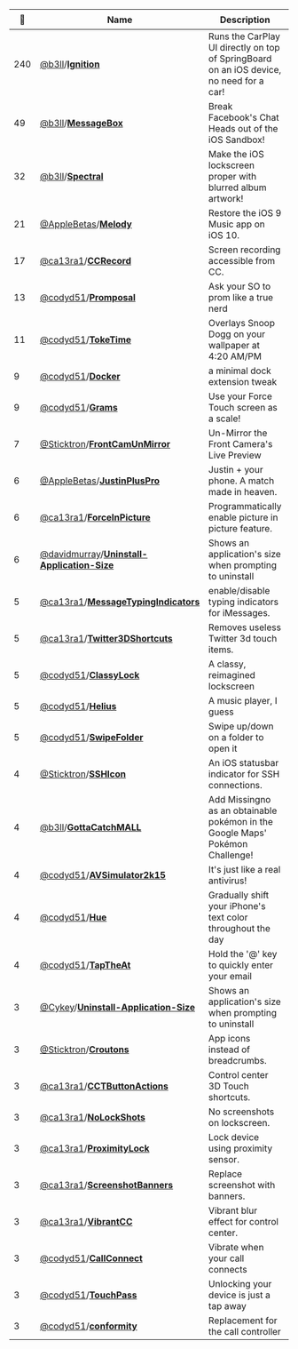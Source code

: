 |:star2: | Name | Description | 🌍|
|---|---|---|---|
|240|[@b3ll](https://github.com/b3ll)/[**Ignition**](https://github.com/b3ll/Ignition)|Runs the CarPlay UI directly on top of SpringBoard on an iOS device, no need for a car!||
|49|[@b3ll](https://github.com/b3ll)/[**MessageBox**](https://github.com/b3ll/MessageBox)|Break Facebook's Chat Heads out of the iOS Sandbox!||
|32|[@b3ll](https://github.com/b3ll)/[**Spectral**](https://github.com/b3ll/Spectral)|Make the iOS lockscreen proper with blurred album artwork!||
|21|[@AppleBetas](https://github.com/AppleBetas)/[**Melody**](https://github.com/AppleBetas/Melody)|Restore the iOS 9 Music app on iOS 10.|[:arrow_upper_right:](https://repo.applebetas.co/depiction/co.dynastic.ios.tweak.melody/)|
|17|[@ca13ra1](https://github.com/ca13ra1)/[**CCRecord**](https://github.com/ca13ra1/CCRecord)|Screen recording accessible from CC.||
|13|[@codyd51](https://github.com/codyd51)/[**Promposal**](https://github.com/codyd51/Promposal)|Ask your SO to prom like a true nerd||
|11|[@codyd51](https://github.com/codyd51)/[**TokeTime**](https://github.com/codyd51/TokeTime)|Overlays Snoop Dogg on your wallpaper at 4:20 AM/PM||
|9|[@codyd51](https://github.com/codyd51)/[**Docker**](https://github.com/codyd51/Docker)|a minimal dock extension tweak||
|9|[@codyd51](https://github.com/codyd51)/[**Grams**](https://github.com/codyd51/Grams)|Use your Force Touch screen as a scale!||
|7|[@Sticktron](https://github.com/Sticktron)/[**FrontCamUnMirror**](https://github.com/Sticktron/FrontCamUnMirror)|Un-Mirror the Front Camera's Live Preview||
|6|[@AppleBetas](https://github.com/AppleBetas)/[**JustinPlusPro**](https://github.com/AppleBetas/JustinPlusPro)|Justin + your phone. A match made in heaven.||
|6|[@ca13ra1](https://github.com/ca13ra1)/[**ForceInPicture**](https://github.com/ca13ra1/ForceInPicture)|Programmatically enable picture in picture feature.||
|6|[@davidmurray](https://github.com/davidmurray)/[**Uninstall-Application-Size**](https://github.com/davidmurray/Uninstall-Application-Size)|Shows an application's size when prompting to uninstall||
|5|[@ca13ra1](https://github.com/ca13ra1)/[**MessageTypingIndicators**](https://github.com/ca13ra1/MessageTypingIndicators)|enable/disable typing indicators for iMessages.||
|5|[@ca13ra1](https://github.com/ca13ra1)/[**Twitter3DShortcuts**](https://github.com/ca13ra1/Twitter3DShortcuts)|Removes useless Twitter 3d touch items.||
|5|[@codyd51](https://github.com/codyd51)/[**ClassyLock**](https://github.com/codyd51/ClassyLock)|A classy, reimagined lockscreen||
|5|[@codyd51](https://github.com/codyd51)/[**Helius**](https://github.com/codyd51/Helius)|A music player, I guess||
|5|[@codyd51](https://github.com/codyd51)/[**SwipeFolder**](https://github.com/codyd51/SwipeFolder)|Swipe up/down on a folder to open it||
|4|[@Sticktron](https://github.com/Sticktron)/[**SSHIcon**](https://github.com/Sticktron/SSHIcon)|An iOS statusbar indicator for SSH connections.|[:arrow_upper_right:](https://repo.sticktron.net)|
|4|[@b3ll](https://github.com/b3ll)/[**GottaCatchMALL**](https://github.com/b3ll/GottaCatchMALL)|Add Missingno as an obtainable pokémon in the Google Maps' Pokémon Challenge!||
|4|[@codyd51](https://github.com/codyd51)/[**AVSimulator2k15**](https://github.com/codyd51/AVSimulator2k15)|It's just like a real antivirus!||
|4|[@codyd51](https://github.com/codyd51)/[**Hue**](https://github.com/codyd51/Hue)|Gradually shift your iPhone's text color throughout the day||
|4|[@codyd51](https://github.com/codyd51)/[**TapTheAt**](https://github.com/codyd51/TapTheAt)|Hold the '@' key to quickly enter your email||
|3|[@Cykey](https://github.com/Cykey)/[**Uninstall-Application-Size**](https://github.com/Cykey/Uninstall-Application-Size)|Shows an application's size when prompting to uninstall||
|3|[@Sticktron](https://github.com/Sticktron)/[**Croutons**](https://github.com/Sticktron/Croutons)|App icons instead of breadcrumbs.||
|3|[@ca13ra1](https://github.com/ca13ra1)/[**CCTButtonActions**](https://github.com/ca13ra1/CCTButtonActions)|Control center 3D Touch shortcuts.||
|3|[@ca13ra1](https://github.com/ca13ra1)/[**NoLockShots**](https://github.com/ca13ra1/NoLockShots)|No screenshots on lockscreen.||
|3|[@ca13ra1](https://github.com/ca13ra1)/[**ProximityLock**](https://github.com/ca13ra1/ProximityLock)|Lock device using proximity sensor.||
|3|[@ca13ra1](https://github.com/ca13ra1)/[**ScreenshotBanners**](https://github.com/ca13ra1/ScreenshotBanners)|Replace screenshot with banners.||
|3|[@ca13ra1](https://github.com/ca13ra1)/[**VibrantCC**](https://github.com/ca13ra1/VibrantCC)|Vibrant blur effect for control center.||
|3|[@codyd51](https://github.com/codyd51)/[**CallConnect**](https://github.com/codyd51/CallConnect)|Vibrate when your call connects||
|3|[@codyd51](https://github.com/codyd51)/[**TouchPass**](https://github.com/codyd51/TouchPass)|Unlocking your device is just a tap away||
|3|[@codyd51](https://github.com/codyd51)/[**conformity**](https://github.com/codyd51/conformity)|Replacement for the call controller||

